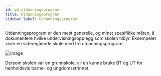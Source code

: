 ```yaml
---
id: gd_utdanningsprogram
title: Utdanningsprogram
sidebar_label: Utdanningsprogram
---
```

Utdanningsprogram er den mest generelle, og minst spesifikke måten, å dokumentere hvilke undervisningsopplegg som skolen tilbyr.
Eksempelet viser en videregående skole med tre utdanningsprogram:

![image](https://user-images.githubusercontent.com/80097133/120633181-24541600-c46a-11eb-93d9-3e296a7504cc.png)

Dersom skolen var en grunnskole, vil en kunne bruke BT og UT for henholdsvis barne- og ungdomsstrinnet.
